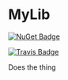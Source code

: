 # MyLib

[![NuGet Badge](https://img.shields.io/nuget/vpre/MyLib.svg)](https://www.nuget.org/packages/MyLib/)

[![Travis Badge](https://travis-ci.org/TheAngryByrd/MyLib.svg?branch=master)](https://travis-ci.org/TheAngryByrd/MyLib)

Does the thing